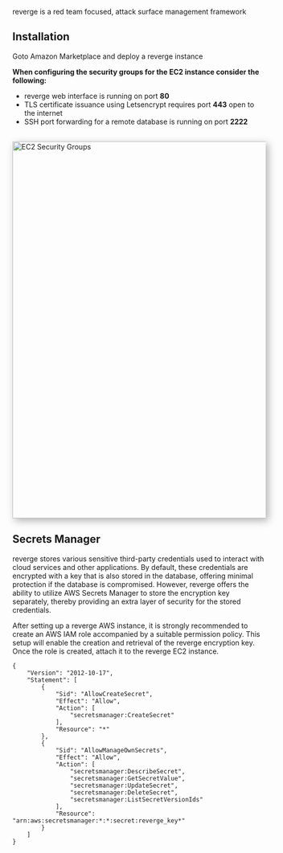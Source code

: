reverge is a red team focused, attack surface management framework




## Installation

Goto Amazon Marketplace and deploy a reverge instance


**When configuring the security groups for the EC2 instance consider the following:**

* reverge web interface is running on port **80**
* TLS certificate issuance using Letsencrypt requires port **443** open to the internet
* SSH port forwarding for a remote database is running on port **2222**

<br>
<img src="../../assets/ec2_sec_group.png" alt="EC2 Security Groups" width="750" style="box-shadow: 5px 5px 15px rgba(0, 0, 0, 0.3);">
<br>

## Secrets Manager

reverge stores various sensitive third-party credentials used to interact with cloud services and other applications. By default, these credentials are encrypted with a key that is also stored in the database, offering minimal protection if the database is compromised. However, reverge offers the ability to utilize AWS Secrets Manager to store the encryption key separately, thereby providing an extra layer of security for the stored credentials.

After setting up a reverge AWS instance, it is strongly recommended to create an AWS IAM role accompanied by a suitable permission policy. This setup will enable the creation and retrieval of the reverge encryption key. Once the role is created, attach it to the reverge EC2 instance.


```
{
    "Version": "2012-10-17",
    "Statement": [
        {
            "Sid": "AllowCreateSecret",
            "Effect": "Allow",
            "Action": [
                "secretsmanager:CreateSecret"
            ],
            "Resource": "*"
        },
        {
            "Sid": "AllowManageOwnSecrets",
            "Effect": "Allow",
            "Action": [
                "secretsmanager:DescribeSecret",
                "secretsmanager:GetSecretValue",
                "secretsmanager:UpdateSecret",
                "secretsmanager:DeleteSecret",
                "secretsmanager:ListSecretVersionIds"
            ],
            "Resource": "arn:aws:secretsmanager:*:*:secret:reverge_key*"
        }
    ]
}

```